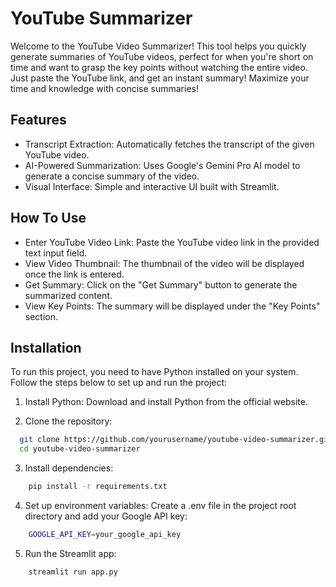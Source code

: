 
# YouTube Summarizer

Welcome to the YouTube Video Summarizer! This tool helps you quickly generate summaries of YouTube videos, perfect for when you're short on time and want to grasp the key points without watching the entire video. Just paste the YouTube link, and get an instant summary!
Maximize your time and knowledge with concise summaries!

## Features

- Transcript Extraction: Automatically fetches the transcript of the given YouTube video.
- AI-Powered Summarization: Uses Google's Gemini Pro AI model to generate a concise summary of the video.
- Visual Interface: Simple and interactive UI built with Streamlit.


## How To Use

- Enter YouTube Video Link: Paste the YouTube video link in the provided text input field.
- View Video Thumbnail: The thumbnail of the video will be displayed once the link is entered.
- Get Summary: Click on the "Get Summary" button to generate the summarized content.
- View Key Points: The summary will be displayed under the "Key Points" section.
## Installation

To run this project, you need to have Python installed on your system. Follow the steps below to set up and run the project:

1. Install Python: Download and install Python from the official website.

2. Clone the repository:
```bash
  git clone https://github.com/yourusername/youtube-video-summarizer.git
  cd youtube-video-summarizer

```
3. Install dependencies:
```bash
    pip install -r requirements.txt
```
4. Set up environment variables:
Create a .env file in the project root directory and add your Google   API key:
```bash
    GOOGLE_API_KEY=your_google_api_key
```
5. Run the Streamlit app:
```bash
    streamlit run app.py

```
